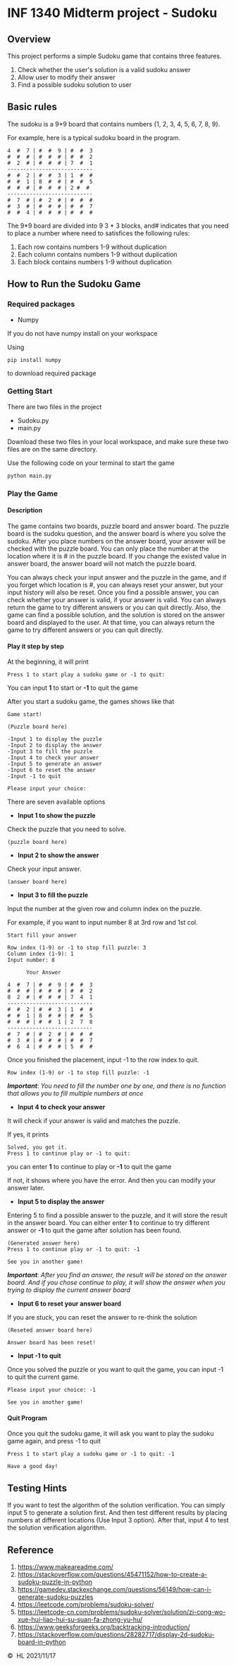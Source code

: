 # INF 1340 Midterm project - Sudoku

## Overview

This project performs a simple Sudoku game that contains three features.

1. Check whether the user's solution is a valid sudoku answer 
2.  Allow user to modify their answer 
3. Find a possible sudoku solution to user



## Basic rules

The sudoku is a 9*9 board that contains numbers {1, 2, 3, 4, 5, 6, 7, 8, 9}.

For example, here is a typical sudoku board in the program.

``` 
4  #  7 | #  #  9 | #  #  3
#  #  # | #  #  # | #  #  2
#  2  # | #  #  # | 7  #  1
---------------------------
#  #  2 | #  #  3 | 1  #  #
#  #  1 | 8  #  # | #  #  5
#  #  # | #  #  # | 2 #  #
---------------------------
#  7  # | #  2  # | #  #  #
#  3  # | #  #  # | #  #  7
#  #  4 | #  #  # | #  #  #
```

The 9*9 board are divided into 9  3 * 3 blocks, and# indicates that you need to place a number where need to satisfices the following rules:

1. Each row contains numbers 1-9 without duplication
2. Each column contains numbers 1-9 without duplication
3. Each block contains numbers 1-9 without duplication

## How to Run the Sudoku Game

### Required packages

- Numpy

If you do not have numpy install on your workspace 

Using

``` shell
pip install numpy
```

to download required package



### Getting Start 

There are two files in the project

- Sudoku.py
- main.py

Download these two files in your local workspace, and make sure these two files are on the same directory.

Use the following code on your terminal to start the game

```shell
python main.py
```



### Play the Game

#### Description 

The game contains two boards, puzzle board and answer board. The puzzle board is the sudoku question, and the answer board is where you solve the sudoku. After you place numbers on the answer board, your answer will be checked with the puzzle board. You can only place the number at the location where it is # in the puzzle board. If you change the existed value in answer board, the answer board will not match the puzzle board. 

You can always check your input answer and the puzzle in the game, and if you forget which location is #, you can always reset your answer, but your input history will also be reset. Once you find a possible answer, you can check whether your answer is valid, if your answer is valid. You can always return the game to try different answers or you can quit directly. Also, the game can find a possible solution, and the solution is stored on the answer board and displayed to the user. At that time, you can always return the game to try different answers or you can quit directly.

#### Play it step by step

At the beginning, it will print 

``` 
Press 1 to start play a sudoku game or -1 to quit:
```

You can input **1** to start or **-1** to quit the game

After you start a sudoku game, the games shows like that

``` 
Game start!

(Puzzle board here)

-Input 1 to display the puzzle
-Input 2 to display the answer
-Input 3 to fill the puzzle
-Input 4 to check your answer
-Input 5 to generate an answer
-Input 6 to reset the answer
-Input -1 to quit

Please input your choice: 
```

There are seven available options

- **Input 1 to show the puzzle**

Check the puzzle that you need to solve.

```
(puzzle board here)
```

- **Input 2 to show the answer**

Check your input answer.

```
(answer board here)
```

- **Input 3 to fill the puzzle**

Input the number at the given row and column index on the puzzle.

For example, if you want to input number 8 at 3rd row and 1st col.

```
Start fill your answer

Row index (1-9) or -1 to stop fill puzzle: 3
Column index (1-9): 1
Input number: 8

      Your Answer

4  #  7 | #  #  9 | #  #  3
#  #  # | #  #  # | #  #  2
8  2  # | #  #  # | 7  4  1
---------------------------
#  #  2 | #  #  3 | 1  #  #
#  #  1 | 8  #  # | #  #  5
#  #  # | #  #  1 | 2  7  8
---------------------------
#  7  # | #  2  # | #  #  #
#  3  # | #  #  # | #  #  7
#  6  4 | #  #  # | 5  #  #
```

Once you finished the placement, input -1 to the row index to quit.

```
Row index (1-9) or -1 to stop fill puzzle: -1
```

***Important***: *You need to fill the number one by one, and there is no function that allows you to fill multiple numbers at once*

- **Input 4 to check your answer**

It will check if your answer is valid and matches the puzzle.

If yes, it prints

``` 
Solved, you got it.
Press 1 to continue play or -1 to quit:
```

you can enter **1** to continue to play or **-1** to quit the game

If not, it shows where you have the error. And then you can modify your answer later.

- **Input 5 to display the answer**

Entering 5 to find a possible answer to the puzzle, and it will store the result in the answer board. You can either enter **1** to continue to try different answer or **-1** to quit the game after solution has been found. 

```
(Generated answer here)
Press 1 to continue play or -1 to quit: -1

See you in another game!
```

***Important***: *After you find an answer, the result will be stored on the answer board. And if you chose continue to play, it will show the answer when you trying to display the current answer board*

- **Input 6 to reset your answer board**

If you are stuck, you can reset the answer to re-think the solution

```
(Reseted answer board here)

Answer board has been reset!
```

- **Input -1 to quit**

Once you solved the puzzle or you want to quit the game, you can input -1 to quit the current game.

``` 
Please input your choice: -1

See you in another game!
```

#### Quit Program

Once you quit the sudoku game, it will ask you want to play the sudoku game again, and press -1 to quit

```
Press 1 to start play a sudoku game or -1 to quit: -1

Have a good day!
```



## Testing Hints

If you want to test the algorithm of the solution verification. You can simply input 5 to generate a solution first. And then test different results by placing numbers at different locations (Use Input 3 option). After that, input 4  to test the solution verification algorithm.

## Reference

1. https://www.makeareadme.com/
2. https://stackoverflow.com/questions/45471152/how-to-create-a-sudoku-puzzle-in-python
3. https://gamedev.stackexchange.com/questions/56149/how-can-i-generate-sudoku-puzzles
4. https://leetcode.com/problems/sudoku-solver/
5. https://leetcode-cn.com/problems/sudoku-solver/solution/zi-cong-wo-xue-hui-liao-hui-su-suan-fa-zhong-yu-hu/
6. https://www.geeksforgeeks.org/backtracking-introduction/
7. https://stackoverflow.com/questions/28282717/display-2d-sudoku-board-in-python

&copy;  HL 2021/11/17
